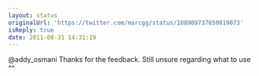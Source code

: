 ```yaml
---
layout: status
originalUrl: 'https://twitter.com/marcgg/status/108909737650819073'
isReply: true
date: 2011-08-31 14:31:19
---
```


@addy_osmani Thanks for the feedback. Still unsure regarding what to use ^^
